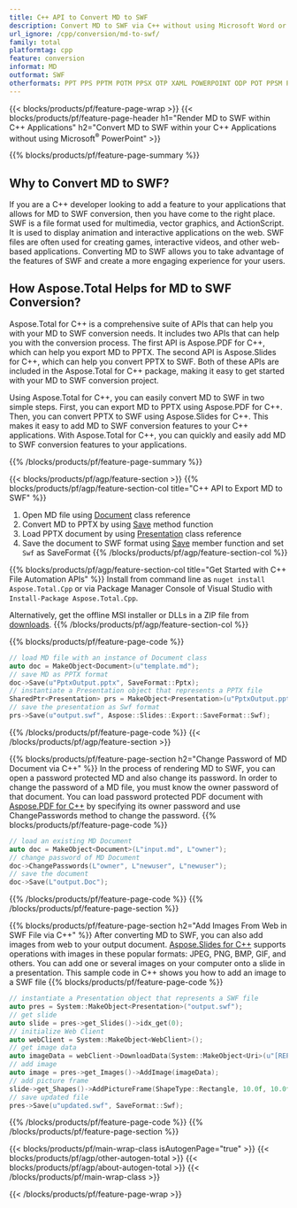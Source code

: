```yaml
---
title: C++ API to Convert MD to SWF  
description: Convert MD to SWF via C++ without using Microsoft Word or Adobe Acrobat Reader
url_ignore: /cpp/conversion/md-to-swf/
family: total
platformtag: cpp
feature: conversion
informat: MD
outformat: SWF
otherformats: PPT PPS PPTM POTM PPSX OTP XAML POWERPOINT ODP POT PPSM POTX
---
```

{{< blocks/products/pf/feature-page-wrap >}}
{{< blocks/products/pf/feature-page-header h1="Render MD to SWF within C++ Applications" h2="Convert MD to SWF within your C++ Applications without using Microsoft<sup>&reg;</sup> PowerPoint" >}}

{{% blocks/products/pf/feature-page-summary %}}


<h2>Why to Convert MD to SWF?</h2>

If you are a C++ developer looking to add a feature to your applications that allows for MD to SWF conversion, then you have come to the right place. SWF is a file format used for multimedia, vector graphics, and ActionScript. It is used to display animation and interactive applications on the web. SWF files are often used for creating games, interactive videos, and other web-based applications. Converting MD to SWF allows you to take advantage of the features of SWF and create a more engaging experience for your users.

<h2>How Aspose.Total Helps for MD to SWF Conversion?</h2>

Aspose.Total for C++ is a comprehensive suite of APIs that can help you with your MD to SWF conversion needs. It includes two APIs that can help you with the conversion process. The first API is Aspose.PDF for C++, which can help you export MD to PPTX. The second API is Aspose.Slides for C++, which can help you convert PPTX to SWF. Both of these APIs are included in the Aspose.Total for C++ package, making it easy to get started with your MD to SWF conversion project.

Using Aspose.Total for C++, you can easily convert MD to SWF in two simple steps. First, you can export MD to PPTX using Aspose.PDF for C++. Then, you can convert PPTX to SWF using Aspose.Slides for C++. This makes it easy to add MD to SWF conversion features to your C++ applications. With Aspose.Total for C++, you can quickly and easily add MD to SWF conversion features to your applications.

{{% /blocks/products/pf/feature-page-summary  %}}

{{< blocks/products/pf/agp/feature-section >}}
{{% blocks/products/pf/agp/feature-section-col title="C++ API to Export MD to SWF" %}}
1. Open MD file using [Document](https://reference.aspose.com/pdf/cpp/class/aspose.pdf.document) class reference
2. Convert MD to PPTX by using [Save](https://reference.aspose.com/pdf/cpp/class/aspose.pdf.document#a0184df207563187be7df37b8dbe443f6) method function
3. Load PPTX document by using [Presentation](https://reference.aspose.com/slides/cpp/class/aspose.slides.presentation) class reference 
4. Save the document to SWF format using [Save](https://reference.aspose.com/slides/cpp/class/aspose.slides.presentation#afcd59ec697bf05c10f78c3869de2ec9e) member function and set `Swf` as SaveFormat
{{% /blocks/products/pf/agp/feature-section-col %}}

{{% blocks/products/pf/agp/feature-section-col title="Get Started with C++ File Automation APIs" %}}
Install from command line as ```nuget install Aspose.Total.Cpp``` or via Package Manager Console of Visual Studio with ```Install-Package Aspose.Total.Cpp```.

Alternatively, get the offline MSI installer or DLLs in a ZIP file from [downloads](https://releases.aspose.com/total/cpp).
{{% /blocks/products/pf/agp/feature-section-col %}}

{{% blocks/products/pf/feature-page-code %}}
```cpp
// load MD file with an instance of Document class
auto doc = MakeObject<Document>(u"template.md");
// save MD as PPTX format 
doc->Save(u"PptxOutput.pptx", SaveFormat::Pptx);
// instantiate a Presentation object that represents a PPTX file
SharedPtr<Presentation> prs = MakeObject<Presentation>(u"PptxOutput.pptx");
// save the presentation as Swf format
prs->Save(u"output.swf", Aspose::Slides::Export::SaveFormat::Swf);  
```
{{% /blocks/products/pf/feature-page-code %}}
{{< /blocks/products/pf/agp/feature-section >}}

{{% blocks/products/pf/feature-page-section  h2="Change Password of MD Document via C++" %}}
In the process of rendering MD to SWF, you can open a password protected MD and also change its password. In order to change the password of a MD file, you must know the owner password of that document. You can load password protected PDF document with [Aspose.PDF for C++](https://products.aspose.com/pdf/cpp/) by specifying its owner password and use ChangePasswords method to change the password.
{{% blocks/products/pf/feature-page-code %}}
```cpp
// load an existing MD Document
auto doc = MakeObject<Document>(L"input.md", L"owner");
// change password of MD Document
doc->ChangePasswords(L"owner", L"newuser", L"newuser");
// save the document
doc->Save(L"output.Doc");
```
{{% /blocks/products/pf/feature-page-code  %}}
{{% /blocks/products/pf/feature-page-section %}}

{{% blocks/products/pf/feature-page-section  h2="Add Images From Web in SWF File via C++" %}}
After converting MD to SWF, you can also add images from web to your output document. [Aspose.Slides for C++](https://products.aspose.com/slides/cpp/) supports operations with images in these popular formats: JPEG, PNG, BMP, GIF, and others. You can add one or several images on your computer onto a slide in a presentation. This sample code in C++ shows you how to add an image to a SWF file
{{% blocks/products/pf/feature-page-code %}}
```cpp
// instantiate a Presentation object that represents a SWF file
auto pres = System::MakeObject<Presentation>("output.swf");
// get slide
auto slide = pres->get_Slides()->idx_get(0);
// initialize Web Client    
auto webClient = System::MakeObject<WebClient>();
// get image data
auto imageData = webClient->DownloadData(System::MakeObject<Uri>(u"[REPLACE WITH URL]"));
// add image
auto image = pres->get_Images()->AddImage(imageData);
// add picture frame
slide->get_Shapes()->AddPictureFrame(ShapeType::Rectangle, 10.0f, 10.0f, 100.0f, 100.0f, image);
// save updated file
pres->Save(u"updated.swf", SaveFormat::Swf);
```
{{% /blocks/products/pf/feature-page-code  %}}
{{% /blocks/products/pf/feature-page-section %}}

{{< blocks/products/pf/main-wrap-class isAutogenPage="true" >}}
{{< blocks/products/pf/agp/other-autogen-total >}}
{{< blocks/products/pf/agp/about-autogen-total >}}
{{< /blocks/products/pf/main-wrap-class >}}

{{< /blocks/products/pf/feature-page-wrap >}}